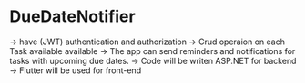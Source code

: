 # DueDateNotifier
-> have (JWT) authentication and authorization
-> Crud operaion on each Task available available
-> The app can send reminders and notifications for tasks with upcoming due dates.
-> Code will be writen ASP.NET for backend
-> Flutter will be used for front-end
